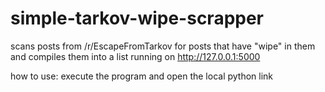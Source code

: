 # simple-tarkov-wipe-scrapper
scans posts from /r/EscapeFromTarkov for posts that have "wipe" in them and compiles them into a list running on http://127.0.0.1:5000

how to use:
execute the program and open the local python link
